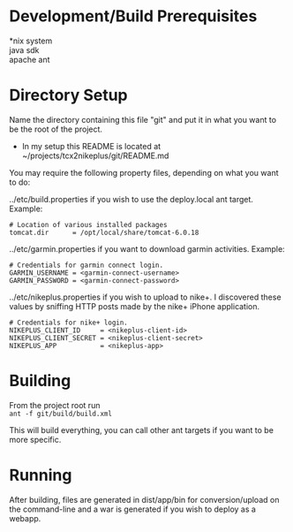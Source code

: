 Development/Build Prerequisites
===============================
*nix system  
java sdk  
apache ant  


Directory Setup
===============
Name the directory containing this file "git" and put it in what you want to be the root of the project.  
 - In my setup this README is located at ~/projects/tcx2nikeplus/git/README.md

You may require the following property files, depending on what you want to do:

../etc/build.properties
if you wish to use the deploy.local ant target.  Example:

    # Location of various installed packages
    tomcat.dir      = /opt/local/share/tomcat-6.0.18

../etc/garmin.properties
if you want to download garmin activities.  Example:

    # Credentials for garmin connect login.
    GARMIN_USERNAME = <garmin-connect-username>
    GARMIN_PASSWORD = <garmin-connect-password>

../etc/nikeplus.properties
if you wish to upload to nike+.  I discovered these values by sniffing HTTP posts made by the nike+ iPhone application.

    # Credentials for nike+ login.
    NIKEPLUS_CLIENT_ID     = <nikeplus-client-id>
    NIKEPLUS_CLIENT_SECRET = <nikeplus-client-secret>
    NIKEPLUS_APP           = <nikeplus-app>


Building
========
From the project root run  
`ant -f git/build/build.xml`

This will build everything, you can call other ant targets if you want to be more specific.


Running
=======
After building, files are generated in dist/app/bin for conversion/upload on the command-line and a war is generated if you wish to deploy as a webapp.
